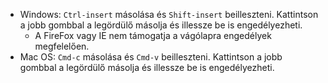 * Windows: `Ctrl-insert` másolása és `Shift-insert` beilleszteni. Kattintson a jobb gombbal a legördülő másolja és illessze be is engedélyezheti.
  * A FireFox vagy IE nem támogatja a vágólapra engedélyek megfelelően.
* Mac OS: `Cmd-c` másolása és `Cmd-v` beilleszteni. Kattintson a jobb gombbal a legördülő másolja és illessze be is engedélyezheti.